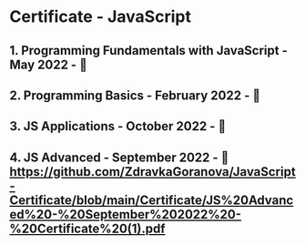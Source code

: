 #  Certificate - JavaScript

## 1. Programming Fundamentals with JavaScript - May 2022  - 🔗 
## 2. Programming Basics - February 2022  - 🔗 
## 3. JS Applications - October 2022  - 🔗 
## 4. JS Advanced - September 2022 - 🔗 https://github.com/ZdravkaGoranova/JavaScript-Certificate/blob/main/Certificate/JS%20Advanced%20-%20September%202022%20-%20Certificate%20(1).pdf
